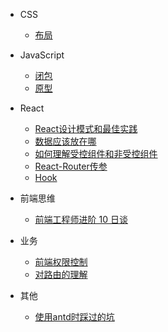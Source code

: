 - CSS

  - [布局](layout.md)

- JavaScript

  - [闭包](closure.md)
  - [原型](prototype.md)
- React
    - [React设计模式和最佳实践](designPattern&bestPractices.md)
    - [数据应该放在哪](whereToSaveData.md)
    - [如何理解受控组件和非受控组件](controlled&UncontrolledComponents.md)
    - [React-Router传参](passParamsInReact.md)
    - [Hook](hook.md)
- 前端思维
  - [前端工程师进阶 10 日谈](advanced.md)
- 业务
  - [前端权限控制](frontEndPermissionControl.md)
  - [对路由的理解](howToUnderstandRouter.md)
- 其他
  - [使用antd时踩过的坑](setbacksIHadWithAntD.md)
